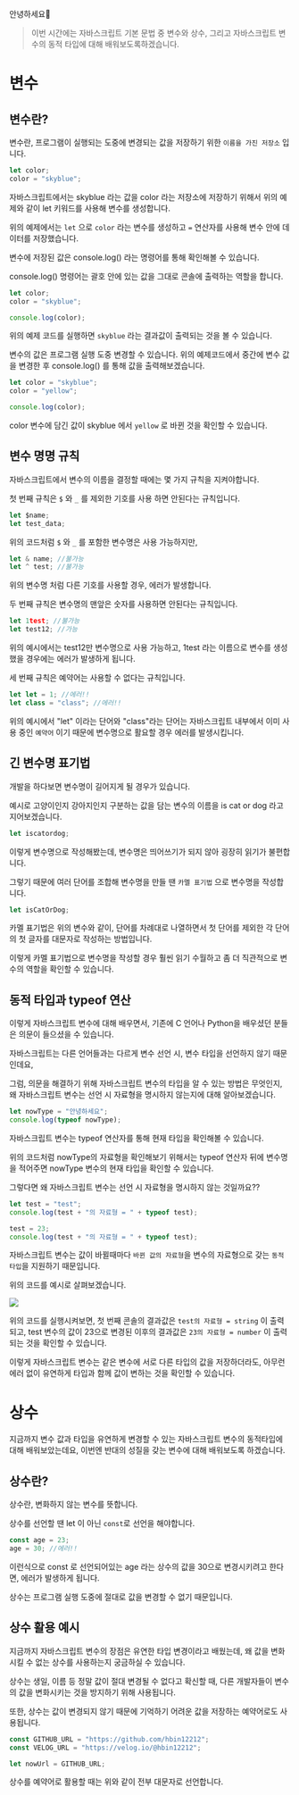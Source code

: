 안녕하세요🙆

> 이번 시간에는 자바스크립트 기본 문법 중 변수와 상수, 그리고 자바스크립트 변수의 동적 타입에 대해 배워보도록하겠습니다.

# 변수

## 변수란?

변수란, 프로그램이 실행되는 도중에 변경되는 값을 저장하기 위한 `이름을 가진 저장소` 입니다.

```js
let color;
color = "skyblue";
```

자바스크립트에서는 skyblue 라는 값을 color 라는 저장소에 저장하기 위해서
위의 예제와 같이 let 키워드를 사용해 변수를 생성합니다.

위의 예제에서는 `let` 으로 `color` 라는 변수를 생성하고 `=` 연산자를 사용해 변수 안에 데이터를 저장했습니다.

변수에 저장된 값은 console.log() 라는 명령어를 통해 확인해볼 수 있습니다.

console.log() 명령어는 괄호 안에 있는 값을 그대로 콘솔에 출력하는 역할을 합니다.

```js
let color;
color = "skyblue";

console.log(color);
```

위의 예제 코드를 실행하면 `skyblue` 라는 결과값이 출력되는 것을 볼 수 있습니다.

변수의 값은 프로그램 실행 도중 변경할 수 있습니다.
위의 예제코드에서 중간에 변수 값을 변경한 후 console.log() 를 통해 값을 출력해보겠습니다.

```js
let color = "skyblue";
color = "yellow";

console.log(color);
```

color 변수에 담긴 값이 skyblue 에서 `yellow` 로 바뀐 것을 확인할 수 있습니다.

## 변수 명명 규칙

자바스크립트에서 변수의 이름을 결정할 때에는 몇 가지 규칙을 지켜야합니다.

첫 번째 규칙은 `$` 와 `_` 를 제외한 기호를 사용 하면 안된다는 규칙입니다.

```js
let $name;
let test_data;
```

위의 코드처럼 `$` 와 `_` 를 포함한 변수명은 사용 가능하지만,

```js
let & name; //불가능
let ^ test; //불가능
```

위의 변수명 처럼 다른 기호를 사용할 경우, 에러가 발생합니다.

두 번째 규칙은 변수명의 맨앞은 숫자를 사용하면 안된다는 규칙입니다.

```js
let 1test; //불가능
let test12; //가능
```

위의 예시에서는 test12만 변수명으로 사용 가능하고, 1test 라는 이름으로 변수를 생성했을 경우에는 에러가 발생하게 됩니다.

세 번째 규칙은 예약어는 사용할 수 없다는 규칙입니다.

```js
let let = 1; //에러!!
let class = "class"; //에러!!
```

위의 예시에서 "let" 이라는 단어와 "class"라는 단어는 자바스크립트 내부에서 이미 사용 중인 `예약어` 이기 때문에 변수명으로 활요할 경우 에러를 발생시킵니다.

## 긴 변수명 표기법

개발을 하다보면 변수명이 길어지게 될 경우가 있습니다.

예시로 고양이인지 강아지인지 구분하는 값을 담는 변수의 이름을 is cat or dog 라고 지어보겠습니다.

```js
let iscatordog;
```

이렇게 변수명으로 작성해봤는데, 변수명은 띄어쓰기가 되지 않아 굉장히 읽기가 불편합니다.

그렇기 때문에 여러 단어를 조합해 변수명을 만들 땐 `카멜 표기법` 으로 변수명을 작성합니다.

```js
let isCatOrDog;
```

카멜 표기법은 위의 변수와 같이, 단어를 차례대로 나열하면서 첫 단어를 제외한 각 단어의 첫 글자를 대문자로 작성하는 방법입니다.

이렇게 카멜 표기법으로 변수명을 작성할 경우 훨씬 읽기 수월하고 좀 더 직관적으로 변수의 역할을 확인할 수 있습니다.

## 동적 타입과 typeof 연산

이렇게 자바스크립트 변수에 대해 배우면서, 기존에 C 언어나 Python을 배우셨던 분들은 의문이 들으셨을 수 있습니다.

자바스크립트는 다른 언어들과는 다르게 변수 선언 시, 변수 타입을 선언하지 않기 때문인데요,

그럼, 의문을 해결하기 위해
자바스크립트 변수의 타입을 알 수 있는 방법은 무엇인지,
왜 자바스크립트 변수는 선언 시 자료형을 명시하지 않는지에 대해 알아보겠습니다.

```js
let nowType = "안녕하세요";
console.log(typeof nowType);
```

자바스크립트 변수는 typeof 연산자를 통해 현재 타입을 확인해볼 수 있습니다.

위의 코드처럼 nowType의 자료형을 확인해보기 위해서는 typeof 연산자 뒤에 변수명을 적어주면 nowType 변수의 현재 타입을 확인할 수 있습니다.

그렇다면 왜 자바스크립트 변수는 선언 시 자료형을 명시하지 않는 것일까요??

```js
let test = "test";
console.log(test + "의 자료형 = " + typeof test);

test = 23;
console.log(test + "의 자료형 = " + typeof test);
```

자바스크립트 변수는 값이 바뀔때마다 `바뀐 값의 자료형`을 변수의 자료형으로 갖는 `동적 타입`을 지원하기 때문입니다.

위의 코드를 예시로 살펴보겠습니다.

![](https://velog.velcdn.com/images/hbin12212/post/4732847c-c657-4480-876c-dc9c9b7a3c77/image.png)

위의 코드를 실행시켜보면, 첫 번째 콘솔의 결과값은 `test의 자료형 = string` 이 출력되고, test 변수의 값이 23으로 변경된 이후의 결과값은
`23의 자료형 = number` 이 출력되는 것을 확인할 수 있습니다.

이렇게 자바스크립트 변수는 같은 변수에 서로 다른 타입의 값을 저장하더라도, 아무런 에러 없이 유연하게 타입과 함께 값이 변하는 것을 확인할 수 있습니다.

# 상수

지금까지 변수 값과 타입을 유연하게 변경할 수 있는 자바스크립트 변수의 동적타입에 대해 배워보았는데요, 이번엔 반대의 성질을 갖는 변수에 대해 배워보도록 하겠습니다.

## 상수란?

상수란, 변화하지 않는 변수를 뜻합니다.

상수를 선언할 땐 let 이 아닌 `const`로 선언을 해야합니다.

```js
const age = 23;
age = 30; //에러!!
```

이런식으로 const 로 선언되어있는 age 라는 상수의 값을 30으로 변경시키려고 한다면, 에러가 발생하게 됩니다.

상수는 프로그램 실행 도중에 절대로 값을 변경할 수 없기 때문입니다.

## 상수 활용 예시

지금까지 자바스크립트 변수의 장점은 유연한 타입 변경이라고 배웠는데, 왜 값을 변화시킬 수 없는 상수를 사용하는지 궁금하실 수 있습니다.

상수는 생일, 이름 등 정말 값이 절대 변경될 수 없다고 확신할 때, 다른 개발자들이 변수의 값을 변화시키는 것을 방지하기 위해 사용됩니다.

또한, 상수는 값이 변경되지 않기 때문에 기억하기 어려운 값을 저장하는 예약어로도 사용됩니다.

```js
const GITHUB_URL = "https://github.com/hbin12212";
const VELOG_URL = "https://velog.io/@hbin12212";

let nowUrl = GITHUB_URL;
```

상수를 예약어로 활용할 때는 위와 같이 전부 대문자로 선언합니다.
